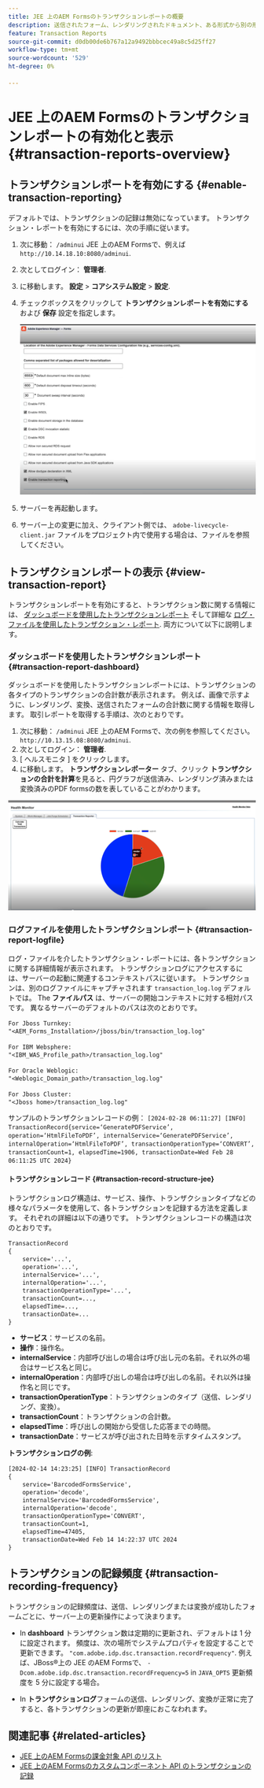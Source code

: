 ```yaml
---
title: JEE 上のAEM Formsのトランザクションレポートの概要
description: 送信されたフォーム、レンダリングされたドキュメント、ある形式から別の形式へ変換されたドキュメントなど、すべてのフォームの数を保持する
feature: Transaction Reports
source-git-commit: d0db00de6b767a12a9492bbbcec49a8c5d25ff27
workflow-type: tm+mt
source-wordcount: '529'
ht-degree: 0%

---
```


# JEE 上のAEM Formsのトランザクションレポートの有効化と表示 {#transaction-reports-overview}

<!--Transaction reports in AEM Forms on JEE let you keep a count of all transactions taken place on your AEM Forms deployment. The objective is to provide information about product usage and helps business stakeholders understand their digital processing volumes. Examples of a transaction include:

* Submission of a document
* Rendition of a document
* Conversion of a document from one file format to another 

For more information on what is considered a transaction, see [Billable APIs](../../forms/using/transaction-reports-billable-apis-jee.md). Transaction log helps you to gain information about the number of documents submitted, rendered, and converted.-->

## トランザクションレポートを有効にする {#enable-transaction-reporting}

デフォルトでは、トランザクションの記録は無効になっています。 トランザクション・レポートを有効にするには、次の手順に従います。

1. 次に移動： `/adminui` JEE 上のAEM Formsで、例えば `http://10.14.18.10:8080/adminui`.
1. 次としてログイン： **管理者**.
1. に移動します。 **設定** > **コアシステム設定** > **設定**.
1. チェックボックスをクリックして **トランザクションレポートを有効にする** および **保存** 設定を指定します。

   ![sample-transaction-report-jee](assets/enable-transaction-jee.png)

1. サーバーを再起動します。
1. サーバー上の変更に加え、クライアント側では、 `adobe-livecycle-client.jar` ファイルをプロジェクト内で使用する場合は、ファイルを参照してください。

<!--
* You can [enable transaction recording](../../forms/using/viewing-and-understanding-transaction-reports.md#setting-up-transaction-reports) from AEM Web Console. view transaction reports on author, processing, or publish instances. View transaction reports on author or processing instances for an aggregated sum of all transactions. View transaction reports on the publish instances for a count of all transactions that take place only on that publish instance from where the report is run.
-->

<!--Do not author content (Create adaptive forms, interactive communication, themes, and other authoring activities) and process documents (Use workflows, document services, and other processing activities) on the same AEM instance. Keep the transaction recording disabled for AEM Forms servers used to author content. Keep the transaction recording enabled for AEM Forms servers used to process documents.-->

## トランザクションレポートの表示 {#view-transaction-report}

トランザクションレポートを有効にすると、トランザクション数に関する情報には、 [ダッシュボードを使用したトランザクションレポート](#transaction-report-dashboard) そして詳細な [ログ・ファイルを使用したトランザクション・レポート](#transaction-report-logfile). 両方について以下に説明します。

### ダッシュボードを使用したトランザクションレポート {#transaction-report-dashboard}

ダッシュボードを使用したトランザクションレポートには、トランザクションの各タイプのトランザクションの合計数が表示されます。 例えば、画像で示すように、レンダリング、変換、送信されたフォームの合計数に関する情報を取得します。 取引レポートを取得する手順は、次のとおりです。

1. 次に移動： `/adminui` JEE 上のAEM Formsで、次の例を参照してください。 `http://10.13.15.08:8080/adminui`.
1. 次としてログイン： **管理者**.
1. [ ヘルスモニタ ] をクリックします。
1. に移動します。 **トランザクションレポーター** タブ、クリック **トランザクションの合計を計算**&#x200B;を見ると、円グラフが送信済み、レンダリング済みまたは変換済みのPDF formsの数を表していることがわかります。

![sample-transaction-report-jee](assets/transaction-piechart.png)


### ログファイルを使用したトランザクションレポート {#transaction-report-logfile}

ログ・ファイルを介したトランザクション・レポートには、各トランザクションに関する詳細情報が表示されます。 トランザクションログにアクセスするには、サーバーの起動に関連するコンテキストパスに従います。 トランザクションは、別のログファイルにキャプチャされます `transaction_log.log` デフォルトでは。 The **ファイルパス** は、サーバーの開始コンテキストに対する相対パスです。 異なるサーバーのデフォルトのパスは次のとおりです。

```
For Jboss Turnkey:
"<AEM_Forms_Installation>/jboss/bin/transaction_log.log"

For IBM Websphere: 
"<IBM_WAS_Profile_path>/transaction_log.log"

For Oracle Weblogic:
"<Weblogic_Domain_path>/transaction_log.log"

For Jboss Cluster:
"<Jboss home>/transaction_log.log"
```

サンプルのトランザクションレコードの例：
`[2024-02-28 06:11:27] [INFO] TransactionRecord{service=‘GeneratePDFService’, operation=‘HtmlFileToPDF’, internalService=‘GeneratePDFService’, internalOperation=‘HtmlFileToPDF’, transactionOperationType=‘CONVERT’, transactionCount=1, elapsedTime=1906, transactionDate=Wed Feb 28 06:11:25 UTC 2024}`

#### トランザクションレコード {#transaction-record-structure-jee}

トランザクションログ構造は、サービス、操作、トランザクションタイプなどの様々なパラメータを使用して、各トランザクションを記録する方法を定義します。 それぞれの詳細は以下の通りです。 トランザクションレコードの構造は次のとおりです。

```
TransactionRecord
{
    service='...', 
    operation='...', 
    internalService='...', 
    internalOperation='...', 
    transactionOperationType='...', 
    transactionCount=..., 
    elapsedTime=..., 
    transactionDate=...
}
```

* **サービス**：サービスの名前。
* **操作**：操作名。
* **internalService**：内部呼び出しの場合は呼び出し元の名前。それ以外の場合はサービス名と同じ。
* **internalOperation**：内部呼び出しの場合は呼び出しの名前。それ以外は操作名と同じです。
* **transactionOperationType**：トランザクションのタイプ（送信、レンダリング、変換）。
* **transactionCount**：トランザクションの合計数。
* **elapsedTime**：呼び出しの開始から受信した応答までの時間。
* **transactionDate**：サービスが呼び出された日時を示すタイムスタンプ。

**トランザクションログの例**:

```
[2024-02-14 14:23:25] [INFO] TransactionRecord
{
    service='BarcodedFormsService', 
    operation='decode', 
    internalService='BarcodedFormsService', 
    internalOperation='decode', 
    transactionOperationType='CONVERT', 
    transactionCount=1, 
    elapsedTime=47405, 
    transactionDate=Wed Feb 14 14:22:37 UTC 2024
}
```

## トランザクションの記録頻度 {#transaction-recording-frequency}

<!--Transaction persistence involves updating the total transaction count for SUBMIT, CONVERT, and RENDER operations on the server periodically: -->

トランザクションの記録頻度は、送信、レンダリングまたは変換が成功したフォームごとに、サーバー上の更新操作によって決まります。

* In **dashboard** トランザクション数は定期的に更新され、デフォルトは 1 分に設定されます。 頻度は、次の場所でシステムプロパティを設定することで更新できます。 `"com.adobe.idp.dsc.transaction.recordFrequency"`. 例えば、JBoss®上の JEE のAEM Formsで、 `-Dcom.adobe.idp.dsc.transaction.recordFrequency=5` in `JAVA_OPTS` 更新頻度を 5 分に設定する場合。

* In **トランザクションログ**&#x200B;フォームの送信、レンダリング、変換が正常に完了すると、各トランザクションの更新が即座におこなわれます。

<!-- A transaction remains in the buffer for a specified period (Flush Buffer time + Reverse replication time). By default, it takes approximately 90 seconds for the transaction count to reflect in the transaction report.

Actions like submitting a PDF Form, using Agent UI to preview an interactive communication, or using non-standard form submission methods are not accounted as transactions. AEM Forms provides an API to record such transactions. Call the API from your custom implementations to record a transaction.

## Supported Topology {#supported-topology}

Transaction reports are available only on AEM Forms on OSGi environment. It supports author-publish, author-processing-publish, and only processing topologies. For example, topologies, see [Architecture and deployment topologies for AEM Forms](../../forms/using/transaction-reports-overview.md).

The transaction count is reverse replicated from publish instances to author or processing instances. An indicative author-publish topology is displayed below:

![simple-author-publish-topology](assets/simple-author-publish-topology.png)

>[!NOTE]
>
>AEM Forms transaction reports does not support topologies that contain only publish instances.

### Guidelines for using transaction reports {#guidelines-for-using-transaction-reports}

* Disable transaction reports on all author instances as reports on author instances includes transactions registered during authoring activities.
* Enable the **Show transactions from publish only** option on the author instance to view cumulative transactions from all publish instances. You can also view transaction reports on each publish instance for actual transactions on that particular publish instance only.
* Do not use author instances to run workflows and process documents.
* Before using transaction reporting, if you are have a toplogy with publish servers, ensure that the reverse replication is enabled for all the publish instances.
* Transaction data is reverse-replicated from a publish instance to only corresponding author or processing instance. The author or processing instance cannot further replicate data to another instance. For example, if you have author-processing-publish topology, aggregated transaction data is replicated only to the processing instance.-->

## 関連記事 {#related-articles}

* [JEE 上のAEM Formsの課金対象 API のリスト](../../forms/using/transaction-reports-billable-apis-jee.md)
* [JEE 上のAEM Formsのカスタムコンポーネント API のトランザクションの記録](/help/forms/using/record-transaction-custom-component-jee.md)
